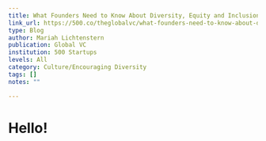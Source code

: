 ```yaml
---
title: What Founders Need to Know About Diversity, Equity and Inclusion
link_url: https://500.co/theglobalvc/what-founders-need-to-know-about-diversity-equity-and-inclusion
type: Blog
author: Mariah Lichtenstern
publication: Global VC
institution: 500 Startups
levels: All
category: Culture/Encouraging Diversity
tags: []
notes: ""

---
```


# Hello!
